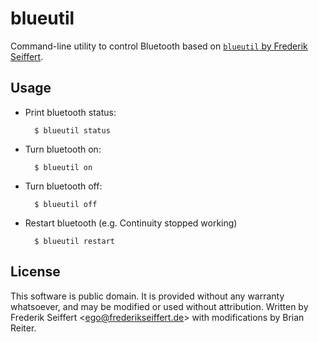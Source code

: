 # blueutil

Command-line utility to control Bluetooth based on [`blueutil` by Frederik Seiffert](http://www.frederikseiffert.de/blueutil).

## Usage

- Print bluetooth status:

		$ blueutil status

- Turn bluetooth on:

		$ blueutil on

- Turn bluetooth off:

		$ blueutil off

- Restart bluetooth (e.g. Continuity stopped working)

		$ blueutil restart

## License

This software is public domain. It is provided without any warranty whatsoever, and may be modified or used without attribution.
Written by Frederik Seiffert &lt;ego@frederikseiffert.de&gt; with modifications by Brian Reiter.